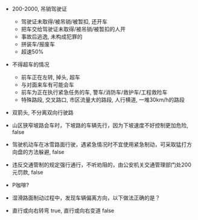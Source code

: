 - 200-2000, 吊销驾驶证
    - 驾驶证未取得/被吊销/被暂扣, 还开车
    - 把车交给驾驶证未取得/被吊销/被暂扣的人开
    - 事故后逃逸, 未构成犯罪的
    - 拼装车/报废车
    - 超速50%

- 不得超车的情况
    - 前车正在左转, 掉头, 超车
    - 与对面来车有可能会车
    - 前车为正在执行紧急任务的车, 警车/消防车/救护车/工程救险车
    - 特殊路段, 交叉路口, 市区流量大的路段, 人行横道, 一堆30km/h的路段

- 双箭头, 不分离双向行驶路
- 山区狭窄坡路会车时，下坡路的车辆先行，因为下坡速度不好控制更加危险, false
- 驾驶机动车在冰雪路面行驶，遇紧急情况时不宜使用紧急制动，可采取猛打方向盘的方法躲避, false
- 违反交通管制的规定强行通行，不听劝阻的，由公安机关交通管理部门处200元罚款, false
- P咖啡?
- 湿滑路面制动过程中，发现车辆偏离方向，以下做法正确的是？
- 直行或向右转弯 true, 直行或向右变道 false